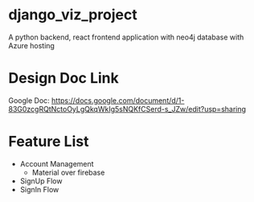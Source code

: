 # django_viz_project
A python backend, react frontend application with neo4j database with Azure hosting


# Design Doc Link
Google Doc: https://docs.google.com/document/d/1-83G0zcgRQtNctoOyLgQkqWkIg5sNQKfCSerd-s_JZw/edit?usp=sharing


# Feature List
- Account Management
    * Material over firebase
- SignUp Flow
- SignIn Flow

